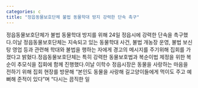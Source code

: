 ```yaml
---
categories: c
title: "정읍동물보호단체 불법 동물학대 방지 강력한 단속 촉구"
---
```

정읍동물보호단체가 불법 동물학대 방지를 위해 24일 정읍시에 강력한 단속을 촉구했다.이날 정읍동물보호단체는 지속되고 있는 동물학대 사건, 불법 개농장 운영, 불법 보신탕 영업 등과 관련해 학대와 불법을 행하는 자에게 경고의 메시지를 주기위해 집회를 가졌다고 밝혔다.정읍동물보호단체는 특히 강력한 동물보호법과 복순이법 제정을 위한 복순이 추모식을 집회에 함께 진행했다.이날 이학수 정읍시장은 동물을 사랑하는 마음을 전하기 위해 집회 현장를 방문해 “본인도 동물을 사랑해 길고양이들에게 먹이도 주고 예뻐해 준적이 있다”며 “다시는 끔직한 일